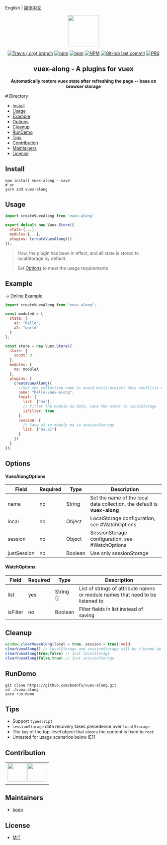 English | [简体中文](./README.md)

<p align="center"><img width="100" src="https://vuejs.org/images/logo.png"></p>
<p align="center">
  <a href="#"><img alt="Travis (.org) branch" src="https://img.shields.io/travis/boenfu/vuex-along/master?style=flat-square"></a>
  <a href="#"><img alt="npm" src="https://img.shields.io/npm/v/vuex-along?style=flat-square"></a>
    <a href="#"><img alt="npm" src="https://img.shields.io/npm/dt/vuex-along?style=flat-square"></a>
  <a href="#"><img alt="NPM" src="https://img.shields.io/npm/l/vuex-along?style=flat-square"></a>
  <a href="#"><img alt="GitHub last commit" src="https://img.shields.io/github/last-commit/boenfu/vuex-along?style=flat-square"></a>
  <a href="http://makeapullrequest.com"><img alt="PRS" src="https://img.shields.io/badge/PRs-welcome-brightgreen.svg?style=flat-square"></a>
</p>

<h2 align="center">vuex-along - A plugins for vuex</h2>
<p align="center"><b>Automatically restore vuex state after refreshing the page -- base on browser storage</b></p>
# Directory

- [Install](#Install)
- [Usage](#Usage)
- [Example](#Example)
- [Options](#Options)
- [Cleanup](#Cleanup)
- [RunDemo](#RunDemo)
- [Tips](#Tips)
- [Contribution](#Contribution)
- [Maintainers](#Maintainers)
- [License](#license)

## Install

```shell
npm install vuex-along --save
# or
yarn add vuex-along
```

## Usage

```javascript
import createVuexAlong from 'vuex-along'

export default new Vuex.Store({
  state:{...},
  modules:{...},
  plugins: [createVuexAlong()]
});
```



> Now,  the plugin has been in effect, and all state is stored to localStorage by default.
>
> Set [Options](#Options) to meet the usage requirements

## Example

[→ Online Example](https://boenfu.github.io/vuex-along/)

```javascript
import createVuexAlong from "vuex-along";

const moduleA = {
  state: {
    a1: "hello",
    a2: "world"
  }
};

const store = new Vuex.Store({
  state: {
    count: 0
  },
  modules: {
    ma: moduleA
  },
  plugins: [
    createVuexAlong({
      //Set the collection name to avoid multi-project data conflicts with the same site
      name: "hello-vuex-along",
      local: {
        list: ["ma"],
        // Filter the module ma data, save the other to localStorage
        isFilter: true
      },
      session: {
        // Save a1 in module ma to sessionStorage
        list: ["ma.a1"]
      }
    })
  ]
});
```

## Options

#### VuexAlongOptions

| **Field**   | **Required** | **Type** | **Description**                                              |
| ----------- | ------------ | -------- | ------------------------------------------------------------ |
| name        | no           | String   | Set the name of the local data collection, the default is **vuex-along** |
| local       | no           | Object   | LocalStorage configuration, see  #WatchOptions               |
| session     | no           | Object   | SessionStorage configuration, see #WatchOptions              |
| justSession | no           | Boolean  | Use only sessionStorage                                      |

#### WatchOptions

| **Field** | **Required** | **Type**  | **Description**                                              |
| --------- | ------------ | --------- | ------------------------------------------------------------ |
| list      | yes          | String [] | List of strings of attribute names or module names that need to be listened to |
| isFilter  | no           | Boolean   | Filter fields in list instead of saving                      |

## Cleanup

```typescript
window.clearVuexAlong(local = true, session = true):void;
clearVuexAlong() // localStorage and sessionStorage will be cleaned up
clearVuexAlong(true,false) // Just localStorage
clearVuexAlong(false,true) // Just sessionStorage
```

## RunDemo

```shell
git clone https://github.com/boenfu/vuex-along.git
cd ./vuex-along
yarn run:demo
```

## Tips

- Support `typescript`
- `sessionStorage` data recovery takes precedence over `localStorage`
- The `key` of the top-level object that stores the content is fixed to `root`
- Untested for usage scenarios below IE11

## Contribution

<table>
    <tbody>
        <tr>
            <td>
                <a target="_blank" href="https://github.com/boenfu"><img width="60px" src="https://avatars0.githubusercontent.com/u/33797740?s=460&v=4"></a>
              <a target="_blank" href="https://github.com/han-feng"><img width="60px" src="https://avatars3.githubusercontent.com/u/1127566?s=460&v=4"></a>
            </td>
        </tr>
    </tbody>
</table>

## Maintainers

- [boen](https://github.com/boenfu)

## License

- [MIT](https://opensource.org/licenses/MIT)
